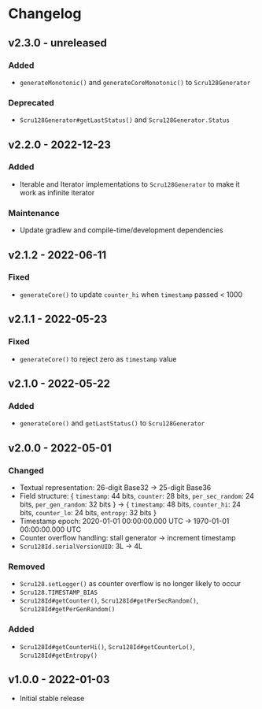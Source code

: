 # Changelog

## v2.3.0 - unreleased

### Added

- `generateMonotonic()` and `generateCoreMonotonic()` to `Scru128Generator`

### Deprecated

- `Scru128Generator#getLastStatus()` and `Scru128Generator.Status`

## v2.2.0 - 2022-12-23

### Added

- Iterable and Iterator implementations to `Scru128Generator` to make it work as
  infinite iterator

### Maintenance

- Update gradlew and compile-time/development dependencies

## v2.1.2 - 2022-06-11

### Fixed

- `generateCore()` to update `counter_hi` when `timestamp` passed < 1000

## v2.1.1 - 2022-05-23

### Fixed

- `generateCore()` to reject zero as `timestamp` value

## v2.1.0 - 2022-05-22

### Added

- `generateCore()` and `getLastStatus()` to `Scru128Generator`

## v2.0.0 - 2022-05-01

### Changed

- Textual representation: 26-digit Base32 -> 25-digit Base36
- Field structure: { `timestamp`: 44 bits, `counter`: 28 bits, `per_sec_random`:
  24 bits, `per_gen_random`: 32 bits } -> { `timestamp`: 48 bits, `counter_hi`:
  24 bits, `counter_lo`: 24 bits, `entropy`: 32 bits }
- Timestamp epoch: 2020-01-01 00:00:00.000 UTC -> 1970-01-01 00:00:00.000 UTC
- Counter overflow handling: stall generator -> increment timestamp
- `Scru128Id.serialVersionUID`: 3L -> 4L

### Removed

- `Scru128.setLogger()` as counter overflow is no longer likely to occur
- `Scru128.TIMESTAMP_BIAS`
- `Scru128Id#getCounter()`, `Scru128Id#getPerSecRandom()`, `Scru128Id#getPerGenRandom()`

### Added

- `Scru128Id#getCounterHi()`, `Scru128Id#getCounterLo()`, `Scru128Id#getEntropy()`

## v1.0.0 - 2022-01-03

- Initial stable release
